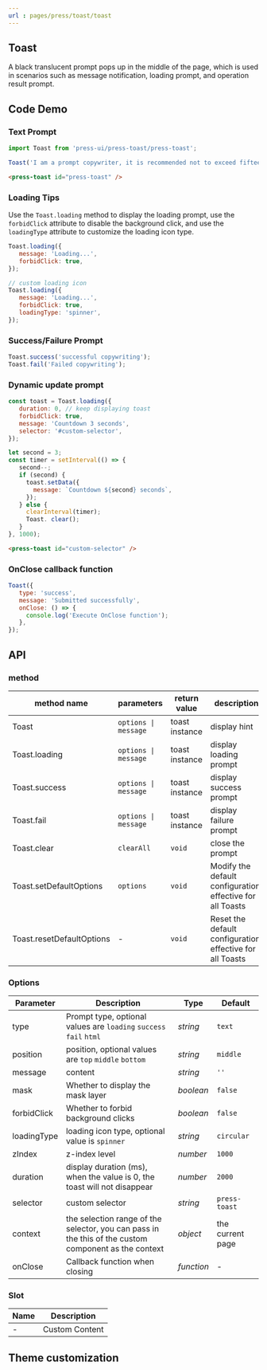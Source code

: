 ```yaml
---
url : pages/press/toast/toast
---
```


## Toast 


A black translucent prompt pops up in the middle of the page, which is used in scenarios such as message notification, loading prompt, and operation result prompt.


## Code Demo

### Text Prompt

```javascript
import Toast from 'press-ui/press-toast/press-toast';

Toast('I am a prompt copywriter, it is recommended not to exceed fifteen characters~');
```

```html
<press-toast id="press-toast" />
```

### Loading Tips

Use the `Toast.loading` method to display the loading prompt, use the `forbidClick` attribute to disable the background click, and use the `loadingType` attribute to customize the loading icon type.

```javascript
Toast.loading({
   message: 'Loading...',
   forbidClick: true,
});

// custom loading icon
Toast.loading({
   message: 'Loading...',
   forbidClick: true,
   loadingType: 'spinner',
});
```

### Success/Failure Prompt

```javascript
Toast.success('successful copywriting');
Toast.fail('Failed copywriting');
```

### Dynamic update prompt

```javascript
const toast = Toast.loading({
   duration: 0, // keep displaying toast
   forbidClick: true,
   message: 'Countdown 3 seconds',
   selector: '#custom-selector',
});

let second = 3;
const timer = setInterval(() => {
   second--;
   if (second) {
     toast.setData({
       message: `Countdown ${second} seconds`,
     });
   } else {
     clearInterval(timer);
     Toast. clear();
   }
}, 1000);
```

```html
<press-toast id="custom-selector" />
```

### OnClose callback function

```javascript
Toast({
   type: 'success',
   message: 'Submitted successfully',
   onClose: () => {
     console.log('Execute OnClose function');
   },
});
```

## API

### method

| method name               | parameters           | return value   | description                                                |
| ------------------------- | -------------------- | -------------- | ---------------------------------------------------------- |
| Toast                     | `options \| message` | toast instance | display hint                                               |
| Toast.loading             | `options \| message` | toast instance | display loading prompt                                     |
| Toast.success             | `options \| message` | toast instance | display success prompt                                     |
| Toast.fail                | `options \| message` | toast instance | display failure prompt                                     |
| Toast.clear               | `clearAll`           | `void`         | close the prompt                                           |
| Toast.setDefaultOptions   | `options`            | `void`         | Modify the default configuration, effective for all Toasts |
| Toast.resetDefaultOptions | -                    | `void`         | Reset the default configuration, effective for all Toasts  |

### Options

| Parameter   | Description                                                                                          | Type       | Default          |
| ----------- | ---------------------------------------------------------------------------------------------------- | ---------- | ---------------- |
| type        | Prompt type, optional values are `loading` `success` `fail` `html`                                   | _string_   | `text`           |
| position    | position, optional values are `top` `middle` `bottom`                                                | _string_   | `middle`         |
| message     | content                                                                                              | _string_   | `''`             |
| mask        | Whether to display the mask layer                                                                    | _boolean_  | `false`          |
| forbidClick | Whether to forbid background clicks                                                                  | _boolean_  | `false`          |
| loadingType | loading icon type, optional value is `spinner`                                                       | _string_   | `circular`       |
| zIndex      | z-index level                                                                                        | _number_   | `1000`           |
| duration    | display duration (ms), when the value is 0, the toast will not disappear                             | _number_   | `2000`           |
| selector    | custom selector                                                                                      | _string_   | `press-toast`    |
| context     | the selection range of the selector, you can pass in the this of the custom component as the context | _object_   | the current page |
| onClose     | Callback function when closing                                                                       | _function_ | -                |

### Slot

| Name | Description    |
| ---- | -------------- |
| -    | Custom Content |

## Theme customization

<theme-config />